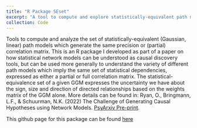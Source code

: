 ```yaml
---
title: "R Package SEset"
excerpt: "A tool to compute and explore statistically-equivalent path models based on GGMs. Github page: <https://github.com/ryanoisin/SEset>"
collection: Code
---
```


Tools to compute and analyze the set of statistically-equivalent (Gaussian, linear) path models which generate the same precision or (partial) correlation matrix.
This is an R package I developed as part of a paper on how statistical network models can be understood as causal discovery tools, but can be used more generally to understand the variety of different path models which imply the same set of statistical dependencies, expressed as either a partial or full correlation matrix. The statistical-equivalence set of a given GGM expresses the uncertainty we have about the sign, size and direction of directed relationships based on the weights matrix of the GGM alone. More details can be found in: Ryan, O., Bringmann, L.F., & Schuurman, N.K. (2022) The Challenge of Generating Causal Hypotheses using Network Models. [PsyArxiv Pre-print](https://psyarxiv.com/ryg69/).

This github page for this package can be found [here](https://github.com/ryanoisin/SEset) 

